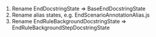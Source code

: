 1. Rename EndDocstringState => BaseEndDocstringState
1. Rename alias states, e.g. EndScenarioAnnotationAlias.js
1. Rename EndRuleBackgroundDocstringState => EndRuleBackgroundStepDocstringState
